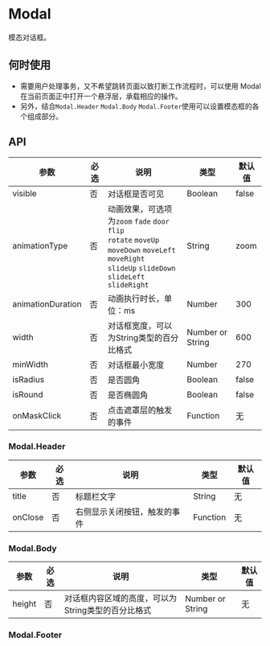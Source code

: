 # Modal

模态对话框。

## 何时使用

- 需要用户处理事务，又不希望跳转页面以致打断工作流程时，可以使用 Modal 在当前页面正中打开一个悬浮层，承载相应的操作。
- 另外，结合`Modal.Header` `Modal.Body` `Modal.Footer`使用可以设置模态框的各个组成部分。

## API

| 参数               | 必选 | 说明                                            | 类型     | 默认值 |
|-------------------|-----|------------------------------------------------|----------|-------|
| visible           | 否 | 对话框是否可见                                     | Boolean     | false    |
| animationType     | 否 | 动画效果，可选项为`zoom` `fade` `door` `flip`<br/>`rotate` `moveUp` `moveDown` `moveLeft` `moveRight`<br/>`slideUp` `slideDown` `slideLeft` `slideRight`  | String   | zoom    |
| animationDuration | 否 | 动画执行时长，单位：ms                              | Number              | 300    |
| width             | 否 | 对话框宽度，可以为String类型的百分比格式               | Number or String    | 600    |
| minWidth          | 否 | 对话框最小宽度                                     | Number              | 270    |
| isRadius          | 否 | 是否圆角                                          | Boolean             | false  |
| isRound           | 否 | 是否椭圆角                                        | Boolean             | false  |
| onMaskClick       | 否 | 点击遮罩层的触发的事件                               | Function            | 无     |

### Modal.Header

| 参数               | 必选 | 说明                                            | 类型     | 默认值 |
|-------------------|-----|------------------------------------------------|----------|-------|
| title             | 否 | 标题栏文字                                        | String     | 无    |
| onClose           | 否 | 右侧显示关闭按钮，触发的事件                          | Function   | 无    |

### Modal.Body

| 参数               | 必选 | 说明                                            | 类型     | 默认值 |
|-------------------|-----|------------------------------------------------|----------|-------|
| height            | 否 | 对话框内容区域的高度，可以为String类型的百分比格式  | Number or String    | 无    |

### Modal.Footer
